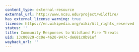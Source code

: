 ```yaml
---
content_type: external-resource
external_url: http://www.ncsu.edu/project/wildfire/
has_external_license_warning: true
license: https://en.wikipedia.org/wiki/All_rights_reserved
status: ''
title: Community Responses to Wildland Fire Threats
uid: 13c00829-dc0e-4620-947c-de681c0b91ef
wayback_url: ''
---
```


